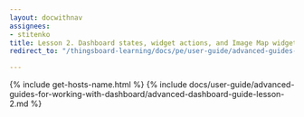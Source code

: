 ```yaml
---
layout: docwithnav
assignees:
- stitenko
title: Lesson 2. Dashboard states, widget actions, and Image Map widget
redirect_to: "/thingsboard-learning/docs/pe/user-guide/advanced-guides-for-working-with-dashboard/advanced-dashboard-guide-lesson-2/"

---
```


{% include get-hosts-name.html %}
{% include docs/user-guide/advanced-guides-for-working-with-dashboard/advanced-dashboard-guide-lesson-2.md %}
